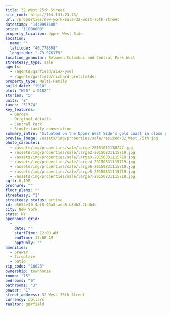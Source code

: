 ```yaml
---
title: 32 West 75th Street
site_root: http://104.131.23.73/
url: /properties/new-york/sale/32-west-75th-street
datestamp: "1440993600"
price: "11000000"
property_location: Upper West Side
location:
  name: ""
  latitude: "40.778608"
  longitude: "-73.976179"
location_granular: Between Columbus and Central Park West
streeteasy_type: sale
agents:
  - /agents/garfield/alex-yoel
  - /agents/garfield/richard-pretsfelder
property_type: Multi-Family
build_date: "1910"
plot: "W20' x D102'"
stories: "5"
units: "8"
taxes: "51374"
key_features:
  - Garden
  - Original details
  - Central Park
  - Single-family converstion
summary_intro: "Situated on the Upper West Side's gold coast in close proximity to Central Park as well as fine shopping, dining, excellent schools and Lincoln Center, 32 West 75th Street is ideal for a purchaser looking to convert this property into a single family home or an owner/user looking to offset expenses with rental income. This 20 foot wide Renaissance Revival townhouse with south-facing garden, which was designed by the architect George Budlong in 1889, is replete with original details and is currently configured as eight free-market apartments. Experience the best of Upper West Side townhouse living in this exquisite turn of the century."
preview_image: /assets/img/properties/sale/resized/32_West_75th.jpg
photo_carousel:
  - /assets/img/properties/sale/large-20151012130247.jpg
  - /assets/img/properties/sale/large2-20150831115719.jpg
  - /assets/img/properties/sale/large3-20150831115719.jpg
  - /assets/img/properties/sale/large4-20150831115719.jpg
  - /assets/img/properties/sale/large6-20150831115718.jpg
  - /assets/img/properties/sale/large5-20150831115719.jpg
  - /assets/img/properties/sale/large7-20150831115718.jpg
sqft: 6,195
brochure: ""
floor_plans: ""
streeteasy: "1"
streeteasy_status: active
id: e5654e70-4af8-49a3-ada5-b8db3c2bdb4e
city: New York
state: NY
openhouse_grid:
  - 
    date: ""
    startTime: 12:00 AM
    endTime: 12:00 AM
    apptOnly: ""
amenities:
  - prewar
  - fireplace
  - patio
zip_code: "10023"
ownership: townhouse
rooms: "15"
bedrooms: "6"
bathrooms: "3"
powder: "1"
street_address: 32 West 75th Street
currency: dollars
realtor: garfield
---
```

